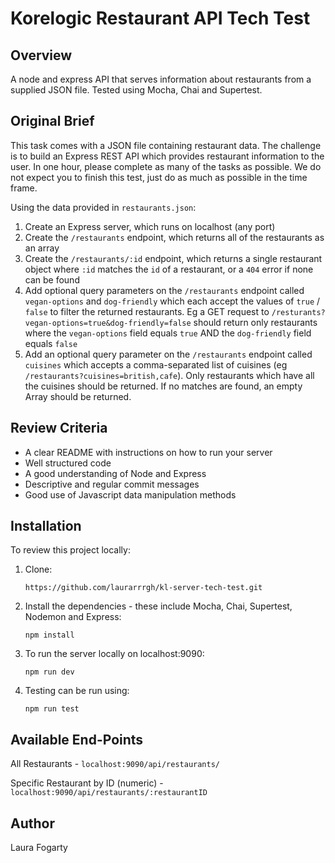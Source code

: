 # Korelogic Restaurant API Tech Test

## Overview

A node and express API that serves information about restaurants from a supplied JSON file. Tested using Mocha, Chai and Supertest.

## Original Brief

This task comes with a JSON file containing restaurant data. The challenge is to build an Express REST API which provides restaurant information to the user. In one hour, please complete as many of the tasks as possible. We do not expect you to finish this test, just do as much as possible in the time frame.

Using the data provided in `restaurants.json`:

1. Create an Express server, which runs on localhost (any port)
2. Create the `/restaurants` endpoint, which returns all of the restaurants as an array
3. Create the `/restaurants/:id` endpoint, which returns a single restaurant object where `:id` matches the `id` of a restaurant, or a `404` error if none can be found
4. Add optional query parameters on the `/restaurants` endpoint called `vegan-options` and `dog-friendly` which each accept the values of `true` / `false` to filter the returned restaurants. Eg a GET request to `/resturants?vegan-options=true&dog-friendly=false` should return only restaurants where the `vegan-options` field equals `true` AND the `dog-friendly` field equals `false`
5. Add an optional query parameter on the `/restaurants` endpoint called `cuisines` which accepts a comma-separated list of cuisines (eg `/restaurants?cuisines=british,cafe`). Only restaurants which have all the cuisines should be returned. If no matches are found, an empty Array should be returned.

## Review Criteria

- A clear README with instructions on how to run your server
- Well structured code
- A good understanding of Node and Express
- Descriptive and regular commit messages
- Good use of Javascript data manipulation methods

## Installation

To review this project locally:

1. Clone:

   `https://github.com/laurarrrgh/kl-server-tech-test.git`

2. Install the dependencies - these include Mocha, Chai, Supertest, Nodemon and Express:

   `npm install`

3. To run the server locally on localhost:9090:

   `npm run dev`

4. Testing can be run using:

   `npm run test`

## Available End-Points

All Restaurants - `localhost:9090/api/restaurants/`

Specific Restaurant by ID (numeric) - `localhost:9090/api/restaurants/:restaurantID`

## Author

Laura Fogarty
